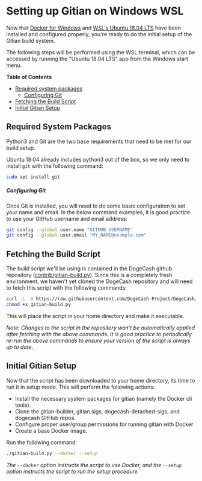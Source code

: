 Setting up Gitian on Windows WSL
=================================

Now that [Docker for Windows](./docker-setup-windows.md) and [WSL's Ubuntu 18.04 LTS](./wsl-setup-windows.md) have been installed and configured properly, you're ready to do the initial setup of the Gitian build system.

The following steps will be performed using the WSL terminal, which can be accessed by running the "Ubuntu 18.04 LTS" app from the Windows start menu.

<!-- markdown-toc start -->
**Table of Contents**

- [Required system packages](#required-system-packages)
    - [Configuring Git](#configuring-git)
- [Fetching the Build Script](#fetching-the-build-script)
- [Initial Gitian Setup](#initial-gitian-setup)

<!-- markdown-toc end -->

Required System Packages
-------------------------

Python3 and Git are the two base requirements that need to be met for our build setup.

Ubuntu 18.04 already includes python3 out of the box, so we only need to install `git` with the following command:

```bash
sudo apt install git
```

##### Configuring Git

Once Git is installed, you will need to do some basic configuration to set your name and email. In the below command examples, it is good practice to use your GitHub username and email address:

```bash
git config --global user.name "GITHUB_USERNAME"
git config --global user.email "MY_NAME@example.com"
```

Fetching the Build Script
--------------------------

The build script we'll be using is contained in the DogeCash github repository ([contrib/gitian-build.py](https://github.com/dogecash-project/dogecash/blob/master/contrib/gitian-build.py)). Since this is a completely fresh environment, we haven't yet cloned the DogeCash repository and will need to fetch this script with the following commands:

```bash
curl -L -O https://raw.githubusercontent.com/DogeCash-Project/DogeCash/master/contrib/gitian-build.py
chmod +x gitian-build.py
```

This will place the script in your home directory and make it executable.

*Note: Changes to the script in the repository won't be automatically applied after fetching with the above commands. It is good practice to periodically re-run the above commands to ensure your version of the script is always up to date.*

Initial Gitian Setup
-------------------------

Now that the script has been downloaded to your home directory, its time to run it in setup mode. This will perform the following actions:

- Install the necessary system packages for gitian (namely the Docker cli tools).
- Clone the gitian-builder, gitian.sigs, dogecash-detached-sigs, and dogecash GitHub repos.
- Configure proper user/group permissions for running gitian with Docker
- Create a base Docker image.

Run the following command:

```bash
./gitian-build.py --docker --setup
```
*The `--docker` option instructs the script to use Docker, and the `--setup` option instructs the script to run the setup procedure.*

